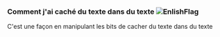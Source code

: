 ### Comment j'ai caché du texte dans du texte ![EnlishFlag](https://emojipedia-us.s3.dualstack.us-west-1.amazonaws.com/thumbs/120/twitter/282/flag-united-kingdom_1f1ec-1f1e7.png)
C'est une façon en manipulant les bits de cacher du texte dans du texte
